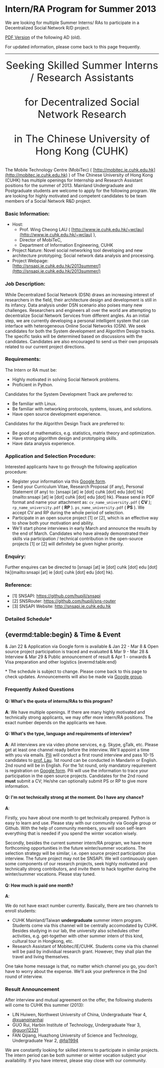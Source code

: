 # Intern/RA Program for Summer 2013

We are looking for multiple Summer Interns/ RAs to participate in 
a Decentralized Social Network R/D project. 

[PDF Version](ad2013summer.pdf)
of the following AD (old). 

For updated information, please come back to this page frequently. 

--------

<p style="font-size:25pt;margin-top:0.5em;text-align:center">
Seeking Skilled Summer Interns / Research Assistants 
<br/>
<br/>
for Decentralized Social Network Research 
<br/>
<br/>
in The Chinese University of Hong Kong (CUHK)
</p>

The Mobile Technology Centre (MobiTec) ( [http://mobitec.ie.cuhk.edu.hk](http://mobitec.ie.cuhk.edu.hk) )
of The Chinese University of Hong Kong (CUHK) has multiple openings for Internship and 
Research Assistant positions for the summer of 2013.
Mainland Undergraduate and Postgraduate students are welcome to apply for the following program. 
We are looking for highly motivated and competent candidates to be team members of  a Social Network R&D project.

### Basic Information: 

   * Host: 
      - Prof. Wing Cheong LAU ( [http://www.ie.cuhk.edu.hk/~wclau](http://www.ie.cuhk.edu.hk/~wclau) ), 
      - Director of MobiTeC, 
      - Department of Information Engineering, CUHK
   * Project Nature: Novel social networking tool developing and new architecture prototyping; Social network data analysis and processing. 
   * Project Webpage:  
   [http://snsapi.ie.cuhk.edu.hk/2013summer/](http://snsapi.ie.cuhk.edu.hk/2013summer/)

### Job Description: 

While Decentralized Social Network (DSN) draws an increasing interest of researchers in the field, 
their architecture design and development is still in its infancy. 
Data analysis under DSN scenario also poises many new challenges. 
Researchers and engineers all over the world are attempting to decentralize Social Network Services from different angles. 
As an initial step, we are currently  developing a personal intelligent system 
that can interface with heterogeneous Online Social Networks (OSN). 
We seek candidates for both the System development and Algorithm Design tracks. 
The specific tasks will be determined based on discussions with the candidates. 
Candidates are also encouraged to send us their own proposals related to our current project directions. 

### Requirements: 

The Intern or RA must be:

   * Highly motivated in solving Social Network problems. 
   * Proficient in Python. 

Candidates for the System Development Track are preferred to:

   * Be familiar with Linux.
   * Be familiar with networking protocols, systems, issues, and solutions.
   * Have open source development experience.

Candidates for the Algorithm Design Track are preferred to:

   * Be good at mathematics, e.g. statistics, matrix theory and optimization.
   * Have strong algorithm design and prototyping skills. 
   * Have data analysis experience. 

### Application and Selection Procedure: 

Interested applicants have to go through the following application procedure:

   * Register your information via this [Google form](https://docs.google.com/spreadsheet/embeddedform?formkey=dEZaT2xQRldQaW12ekZ6dVVVU2puTFE6MQ).
   * Send your Curriculum Vitae, Research Proposal (if any),
   Personal Statement (if any) to: 
   [snsapi [at] ie [dot] cuhk [dot] edu [dot] hk](mailto:snsapi [at] ie [dot] cuhk [dot] edu [dot] hk).
   Please send in PDF format and name your attachment as:
   `cv_name_university.pdf` ( **CV** );
   `rp_name_university.pdf` ( **RP** ). 
   `ps_name_university.pdf` ( **PS** ). 
   We accept CV and RP during the whole period of selection.
   * Participate in an open source project [1] or [2], 
   which is an effective way to show both your motivation and ability. 
   * We'll start phone interviews in early March and announce the results by the end of March. 
   Candidates who have already demonstrated their skills via participation / technical contribution 
   in the open-source projects [1] or [2] will definitely be given higher priority. 

### Enquiry:

Further enquires can be directed to
[snsapi [at] ie [dot] cuhk [dot] edu [dot] hk](mailto:snsapi [at] ie [dot] cuhk [dot] edu [dot] hk).

### Reference: 

   * [1] SNSAPI: https://github.com/hupili/snsapi
   * [2] SNSRouter: https://github.com/hupili/sns-router
   * [3] SNSAPI Website: http://snsapi.ie.cuhk.edu.hk

### Detailed Schedule\*

{evermd:table:begin}
& Time & Event
---
& Jan 22 & Application via Google form is available 
& Jan 22 - Mar 8 & Open source project participation is traced and evaluated
& Mar 9 - Mar 28 & Interview
& Mar 29 & Public announcement of result
& Apr 1 - onwards & Visa preparation and other logistics
{evermd:table:end}

\* The schedule is subject to change. 
Please come back to this page to check updates. 
Announcements will also be made via 
[Google group](https://groups.google.com/forum/?fromgroups#!forum/snsapi).

### Frequently Asked Questions

#### Q: What's the quota of interns/RAs to this program?

**A**:
We have multiple openings. 
If there are many highly motivated and technically strong applicants, 
we may offer more intern/RA positions. 
The exact number depends on the applicants we have. 

#### Q: What's the type, language and requirements of interview? 

**A**:
All interviews are via video phone services,
e.g. Skype, gTalk, etc.
Please get at least one channel ready before the interview.
We'll appoint a time with you via emails.
[Pili](http://personal.ie.cuhk.edu.hk/~hpl011/homepage/)
will conduct a first round interview and pass 10-15 candidates to
[prof. Lau](http://personal.ie.cuhk.edu.hk/~wclau/).
1st round can be conducted in Mandarin or English. 
2nd round will be in English. 
For the 1st round, only mandatory requirement is registration on
[Google form](https://docs.google.com/spreadsheet/embeddedform?formkey=dEZaT2xQRldQaW12ekZ6dVVVU2puTFE6MQ).
Pili will use the information to trace your participation in the open source projects.
Candidates for the 2nd round **must** submit a CV;
He/she can optionally submit PS or RP to give more information.

#### Q: I'm not technically strong at the moment. Do I have any chance?

**A**:

Firstly, you have about one month to get technically prepared. 
Python is easy to learn and use. 
Please stay with our community via Google group or Github. 
With the help of community members, 
you will soon self-learn everything that is needed if you spend the winter vocation wisely.

Secondly, besides the current summer intern/RA program, 
we have more forthcoming opportunities in the future winter/summer vocations. 
The selection strategy will be similar, i.e. open source project participation plus interview. 
The future project may not be SNSAPI. 
We will continuously open some components of our research projects, 
seek highly motivated and technically strong contributors, 
and invite them to hack together during the winter/summer vocations. 
Please stay tuned. 

#### Q: How much is paid one month? 

**A**:

We do not have exact number currently.
Basically, there are two channels to enroll students:

   * CUHK Mainland/Taiwan **undergraduate** summer intern program.
   Students come via this channel will be centrally accomodated by CUHK.
   Besides studying in our lab, the university also schedules other activities, 
   e.g. get-together with other summer intern of this kind, cultural tour in Hongkong, etc. 
   * Research Assistant of Mobitec/IE/CUHK.
   Students come via this channel will be paid by individual research grant.
   However, they shall plan the travel and living themselves. 

One take home message is that, 
no matter which channel you go, 
you don't have to worry about the expense. 
We'll ask your preference in the 2nd round of interview. 

### Result Announcement

After interview and mutual agreement on the offer, 
the following students will come to CUHK this summer (2013):

   * LIN Huiwen, Northwest University of China, Undergraduate Year 4, 
   [@xuanqinanhai](http://github.com/xuanqinanhai)
   * GUO Rui, Harbin Institute of Technology, Undergraduate Year 3, 
   [@guori12321](http://github.com/guori12321)
   * FAN Qijiang, Huazhong University of Science and Technology, Undergraduate Year 2, 
   [@fqj1994](http://github.com/fqj1994)

We are constantly looking for skilled interns to participate in similar projects. 
The intern period can be both summer or winter vocation subject your availability.
If you have interest, please stay close with our community. 
